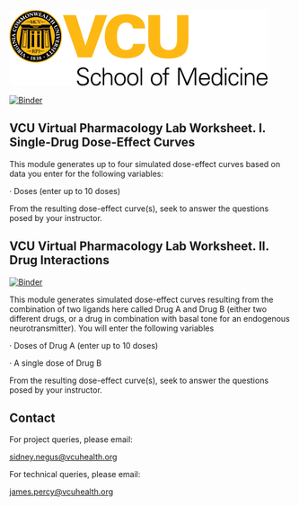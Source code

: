 ![VCU](../media/VCU_logo.png "VCU")

[![Binder](https://mybinder.org/badge_logo.svg)](https://mybinder.org/v2/gh/VCU-SOM/VPLW/HEAD?labpath=%2Fphase3%2FVCU-VPLW-Phase3.ipynb)

## VCU Virtual Pharmacology Lab Worksheet. I. Single-Drug Dose-Effect Curves

This module generates up to four simulated dose-effect curves based on data you enter for the following variables:

· Doses (enter up to 10 doses)

From the resulting dose-effect curve(s), seek to answer the questions posed by your instructor. 

## VCU Virtual Pharmacology Lab Worksheet. II. Drug Interactions

[![Binder](https://mybinder.org/badge_logo.svg)](https://mybinder.org/v2/gh/VCU-SOM/VPLW/HEAD?labpath=%2Fphase3%2FVCU-VPLW-Phase3b.ipynb)

This module generates simulated dose-effect curves resulting from the combination of two ligands here called Drug A and Drug B (either two different drugs, or a drug in combination with basal tone for an endogenous neurotransmitter). You will enter the following variables

· Doses of Drug A (enter up to 10 doses)

· A single dose of Drug B

From the resulting dose-effect curve(s), seek to answer the questions posed by your instructor. 

## Contact

For project queries, please email:

sidney.negus@vcuhealth.org

For technical queries, please email:

james.percy@vcuhealth.org
